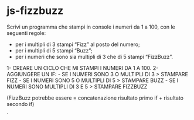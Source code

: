 # js-fizzbuzz

Scrivi un programma che stampi in console i numeri da 1 a 100, con le seguenti regole:
- per i multipli di 3 stampi “Fizz” al posto del numero;
- per i multipli di 5 stampi “Buzz”;
- per i numeri che sono sia multipli di 3 che di 5 stampi “FizzBuzz”.

1- CREARE UN CICLO CHE MI STAMPI I NUMERI DA 1 A 100.
2- AGGIUNGERE UN IF:
    - SE I NUMERI SONO 3 O MULTIPLI DI 3 > STAMPARE FIZZ
    - SE I NUMERI SONO 5 O MULTIPLI DI 5 > STAMPARE BUZZ
    - SE I NUMERI SONO MULTIPLI DI 3 E 5 > STAMPARE FIZZBUZZ

(FizzBuzz potrebbe essere = concatenazione risultato primo if + risultato secondo if)

`